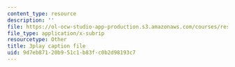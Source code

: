 ```yaml
---
content_type: resource
description: ''
file: https://ol-ocw-studio-app-production.s3.amazonaws.com/courses/res-6-012-introduction-to-probability-spring-2018/9d7eb87120b951c1b83fc0b2d98193c7_GwOklYjwHDI.vtt
file_type: application/x-subrip
resourcetype: Other
title: 3play caption file
uid: 9d7eb871-20b9-51c1-b83f-c0b2d98193c7
---
```


